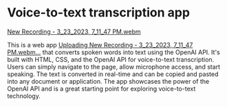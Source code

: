 # Voice-to-text transcription app

[New Recording - 3_23_2023, 7_11_47 PM.webm](https://user-images.githubusercontent.com/97788837/230059315-c912a9b7-3b94-4a66-ab4c-c9d8531fbec8.webm)

This is a web app [Uploading New Recording - 3_23_2023, 7_11_47 PM.webm…]()
that converts spoken words into text using the OpenAI API. It's built with HTML, CSS, and the OpenAI API for voice-to-text transcription. Users can simply navigate to the page, allow microphone access, and start speaking. The text is converted in real-time and can be copied and pasted into any document or application. The app showcases the power of the OpenAI API and is a great starting point for exploring voice-to-text technology.
